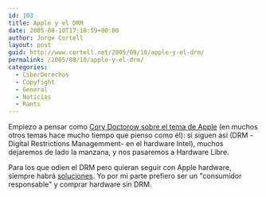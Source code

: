 ```yaml
---
id: 103
title: Apple y el DRM
date: 2005-08-10T17:10:59+00:00
author: Jorge Cortell
layout: post
guid: http://www.cortell.net/2005/08/10/apple-y-el-drm/
permalink: /2005/08/10/apple-y-el-drm/
categories:
  - CiberDerechos
  - Copyfight
  - General
  - Noticias
  - Rants
---
```

Empiezo a pensar como [Cory Doctorow sobre el tema de Apple](http://www.boingboing.net/2005/07/31/apple_to_add_trusted.html) (en muchos otros temas hace mucho tiempo que pienso como él): si siguen así­ (DRM -Digital Restrictions Managemment- en el hardware Intel), muchos dejaremos de lado la manzana, y nos pasaremos a Hardware Libre.
  
Para los que odien el DRM pero quieran seguir con Apple hardware, siempre habrá [soluciones](http://www.hardmac.com/niouzcontenu.php?date=2005-08-10#4352). Yo por mi parte prefiero ser un "consumidor responsable" y comprar hardware sin DRM.